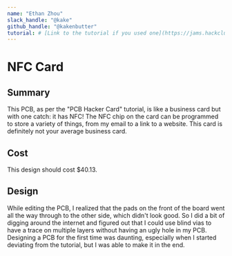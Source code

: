 ```yaml
---
name: "Ethan Zhou"
slack_handle: "@kake"
github_handle: "@kakenbutter"
tutorial: # [Link to the tutorial if you used one](https://jams.hackclub.com/jam/hacker-card#Turn%20your%20design...%20into%20an%20actual%20card!)
---
```


# NFC Card

## Summary
This PCB, as per the "PCB Hacker Card" tutorial, is like a business card but with one catch: it has NFC! The NFC chip on the card can be programmed to store a variety of things, from my email to a link to a website. This card is definitely not your average business card.

## Cost
This design should cost $40.13.

## Design
While editing the PCB, I realized that the pads on the front of the board went all the way through to the other side, which didn't look good. So I did a bit of digging around the internet and figured out that I could use blind vias to have a trace on multiple layers without having an ugly hole in my PCB. 
Designing a PCB for the first time was daunting, especially when I started deviating from the tutorial, but I was able to make it in the end.
